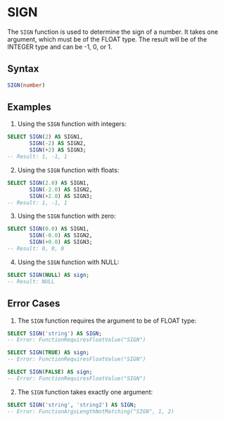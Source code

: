 # SIGN

The `SIGN` function is used to determine the sign of a number. It takes one argument, which must be of the FLOAT type. The result will be of the INTEGER type and can be -1, 0, or 1.

## Syntax

```sql
SIGN(number)
```

## Examples

1. Using the `SIGN` function with integers:

```sql
SELECT SIGN(2) AS SIGN1, 
       SIGN(-2) AS SIGN2, 
       SIGN(+2) AS SIGN3;
-- Result: 1, -1, 1
```

2. Using the `SIGN` function with floats:

```sql
SELECT SIGN(2.0) AS SIGN1, 
       SIGN(-2.0) AS SIGN2, 
       SIGN(+2.0) AS SIGN3;
-- Result: 1, -1, 1
```

3. Using the `SIGN` function with zero:

```sql
SELECT SIGN(0.0) AS SIGN1, 
       SIGN(-0.0) AS SIGN2, 
       SIGN(+0.0) AS SIGN3;
-- Result: 0, 0, 0
```

4. Using the `SIGN` function with NULL:

```sql
SELECT SIGN(NULL) AS sign;
-- Result: NULL
```

## Error Cases

1. The `SIGN` function requires the argument to be of FLOAT type:

```sql
SELECT SIGN('string') AS SIGN;
-- Error: FunctionRequiresFloatValue("SIGN")

SELECT SIGN(TRUE) AS sign;
-- Error: FunctionRequiresFloatValue("SIGN")

SELECT SIGN(FALSE) AS sign;
-- Error: FunctionRequiresFloatValue("SIGN")
```

2. The `SIGN` function takes exactly one argument:

```sql
SELECT SIGN('string', 'string2') AS SIGN;
-- Error: FunctionArgsLengthNotMatching("SIGN", 1, 2)
```
